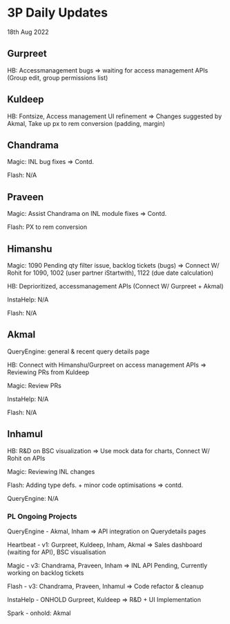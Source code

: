 # 3P Daily Updates
18th Aug 2022

## Gurpreet
HB: Accessmanagement bugs => waiting for access management APIs (Group edit, group permissions list)

## Kuldeep
HB: Fontsize, Access management UI refinement => Changes suggested by Akmal, Take up px to rem conversion (padding, margin)

## Chandrama
Magic: INL bug fixes => Contd.

Flash: N/A

## Praveen
Magic: Assist Chandrama on INL module fixes => Contd.

Flash: PX to rem conversion

## Himanshu
Magic: 1090 Pending qty filter issue, backlog tickets (bugs) => Connect W/ Rohit for 1090, 1002 (user partner iStartwith), 1122 (due date calculation)

HB: Deprioritized, accessmanagement APIs (Connect W/ Gurpreet + Akmal)

InstaHelp: N/A

Flash: N/A

## Akmal
QueryEngine: general & recent query details page

HB: Connect with Himanshu/Gurpreet on access management APIs => Reviewing PRs from Kuldeep

Magic: Review PRs

InstaHelp: N/A

Flash: N/A

## Inhamul
HB: R&D on BSC visualization => Use mock data for charts, Connect W/ Rohit on APIs

Magic: Reviewing INL changes

Flash: Adding type defs. + minor code optimisations => contd. 

QueryEngine: N/A

### PL Ongoing Projects
QueryEngine - Akmal, Inham => API integration on Querydetails pages

Heartbeat - v1: Gurpreet, Kuldeep, Inham, Akmal => Sales dashboard (waiting for API), BSC visualisation

Magic - v3: Chandrama, Praveen, Inham => INL API Pending, Currently working on backlog tickets

Flash - v3: Chandrama, Praveen, Inhamul => Code refactor & cleanup

InstaHelp - ONHOLD Gurpreet, Kuldeep => R&D + UI Implementation

Spark - onhold: Akmal